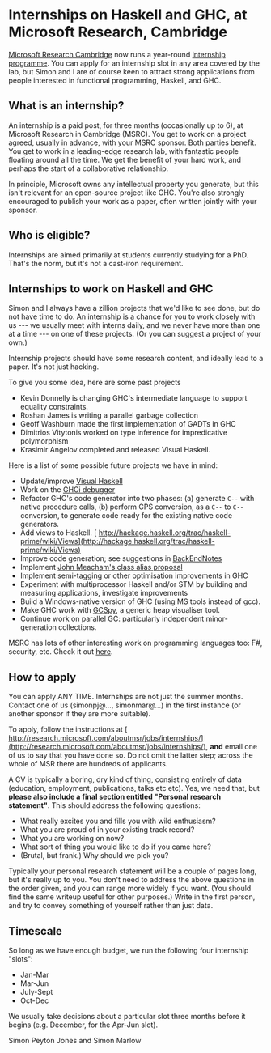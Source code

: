 # Internships on Haskell and GHC, at Microsoft Research, Cambridge



[
Microsoft Research Cambridge](http://research.microsoft.com/aboutmsr/labs/cambridge/) now runs a year-round [
internship programme](http://research.microsoft.com/aboutmsr/jobs/internships/).  You can apply for an internship slot in any area covered by the lab, but Simon and I are of course keen to attract strong applications from people interested in functional programming, Haskell, and GHC.


## What is an internship?



An internship is a paid post, for three months (occasionally up to 6), at Microsoft Research in Cambridge (MSRC).  You get to work on a project agreed, usually in advance, with your MSRC sponsor.  Both parties benefit.  You get to work in a leading-edge research lab, with fantastic people floating around all the time.  We get the benefit of your hard work, and perhaps the start of a collaborative relationship.



In principle, Microsoft owns any intellectual property you generate, but this isn't relevant for an open-source project like GHC.  You're also strongly encouraged to publish your work as a paper, often written jointly with your sponsor.


## Who is eligible?



Internships are aimed primarily at students currently studying for a PhD.  That's the norm, but it's not a cast-iron requirement.


## Internships to work on Haskell and GHC



Simon and I always have a zillion projects that we'd like to see done, but do not have time to do.  An internship is a chance for you to work closely with us --- we usually meet with interns daily, and we never have more than one at a time --- on one of these projects.  (Or you can suggest a project of your own.)



Internship projects should have some research content, and ideally lead to a paper.  It's not just hacking.



To give you some idea, here are some past projects


- Kevin Donnelly is changing GHC's intermediate language to support equality constraints.
- Roshan James is writing a parallel garbage collection
- Geoff Washburn made the first implementation of GADTs in GHC
- Dimitrios Vitytonis worked on type inference for impredicative polymorphism
- Krasimir Angelov completed and released Visual Haskell. 


Here is a list of some possible future projects we have in mind:


- Update/improve [ Visual Haskell](http://www.haskell.org/visualhaskell)
- Work on the [ GHCi debugger](http://www.haskell.org/haskellwiki/Ghci/Debugger)
- Refactor GHC's code generator into two phases: (a) generate `C--` with native procedure calls,
  (b) perform CPS conversion, as a `C--` to `C--` conversion, to generate code ready 
  for the existing native code generators.
- Add views to Haskell.  [
  http://hackage.haskell.org/trac/haskell-prime/wiki/Views](http://hackage.haskell.org/trac/haskell-prime/wiki/Views)
- Improve code generation; see suggestions in [BackEndNotes](back-end-notes)
- Implement [
  John Meacham's class alias proposal](http://repetae.net/john/recent/out/classalias.html)
- Implement semi-tagging or other optimisation improvements in GHC
- Experiment with multiprocessor Haskell and/or STM by building and measuring applications, investigate improvements
- Build a Windows-native version of GHC (using MS tools instead of gcc).
- Make GHC work with [
  GCSpy](http://research.sun.com/projects/gcspy/), a generic heap visualiser tool.
- Continue work on parallel GC: particularly independent minor-generation collections.


MSRC has lots of other interesting work on programming languages too: F\#, security, etc.  Check it out [
here](http://research.microsoft.com/aboutmsr/labs/cambridge/).


## How to apply



You can apply ANY TIME.  Internships are not just the summer months. Contact one of us (simonpj@…, simonmar@…) in the first instance (or another sponsor if they are more suitable).



To apply, follow the instructions at [
http://research.microsoft.com/aboutmsr/jobs/internships/](http://research.microsoft.com/aboutmsr/jobs/internships/), **and** email one of us to say that you have done so. Do not omit the latter step; across the whole of MSR there are hundreds of applicants.



A CV is typically a boring, dry kind of thing, consisting entirely of data (education, employment, publications, talks etc etc).  Yes, we need that, but **please also include a final section entitled "Personal research statement"**.  This should address the following questions:


- What really excites you and fills you with wild enthusiasm?
- What you are proud of in your existing track record?
- What you are working on now?
- What sort of thing you would like to do if you came here?
- (Brutal, but frank.)  Why should we pick you?


Typically your personal research statement will be a couple of pages long, but it's really up to you.  You don't need to address the above questions in the order given, and you can range more widely if you want.  (You should find the same writeup useful for other purposes.)  Write in the first person, and try to convey something of yourself rather than just data. 


## Timescale



So long as we have enough budget, we run the following four internship "slots":


- Jan-Mar
- Mar-Jun
- July-Sept
- Oct-Dec


We usually take decisions about a particular slot three months before it begins (e.g. December, for the Apr-Jun slot).



Simon Peyton Jones and Simon Marlow



